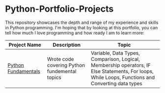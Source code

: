 # Python-Portfolio-Projects
This repository showcases the depth and range of my experience and skills in Python programming. I'm hoping that by looking at this portfolio, you can tell how much I love programming and how ready I am to learn more:

Project Name  | Description   |  Topic
------------- | ------------- | ------------------
[Python Fundamentals](https://github.com/Chris-Ramirez-Github/Python-Portfolio-Projects/tree/main/Python%20Fundamentals) | Wrote code covering Python fundemental topics | Variable, Data Types, Comparison, Logical, Membership operators, IF Else Statements, For loops, While Loops, Functions and Converting data types
